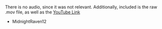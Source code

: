 There is no audio, since it was not relevant. Additionally, included is the raw .mov file, as well as the [YouTube Link](https://www.youtube.com/watch?v=aECWq4kzL9Q)

- MidnightRaven12
